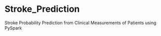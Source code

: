 # Stroke_Prediction
Stroke Probability Prediction from Clinical Measurements of Patients using PySpark
